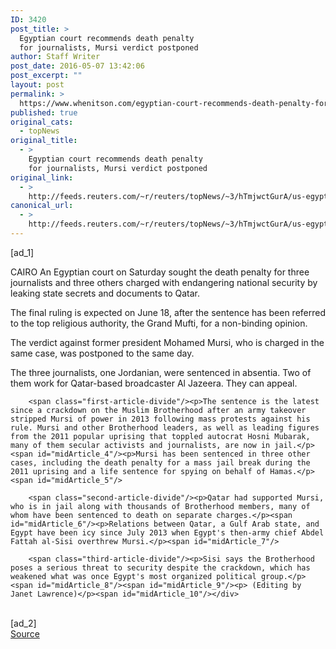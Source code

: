 ```yaml
---
ID: 3420
post_title: >
  Egyptian court recommends death penalty
  for journalists, Mursi verdict postponed
author: Staff Writer
post_date: 2016-05-07 13:42:06
post_excerpt: ""
layout: post
permalink: >
  https://www.whenitson.com/egyptian-court-recommends-death-penalty-for-journalists-mursi-verdict-postponed/
published: true
original_cats:
  - topNews
original_title:
  - >
    Egyptian court recommends death penalty
    for journalists, Mursi verdict postponed
original_link:
  - >
    http://feeds.reuters.com/~r/reuters/topNews/~3/hTmjwctGurA/us-egypt-court-idUSKCN0XY0A9
canonical_url:
  - >
    http://feeds.reuters.com/~r/reuters/topNews/~3/hTmjwctGurA/us-egypt-court-idUSKCN0XY0A9
---
```

 [ad_1]
<br><div id="articleText">
<span id="midArticle_start"/>

<span class="focusParagraph" readability="3"><p><span class="articleLocation">CAIRO</span> An Egyptian court on Saturday sought the death penalty for three journalists and three others charged with endangering national security by leaking state secrets and documents to Qatar.</p></span><span id="midArticle_0"/><p>The final ruling is expected on June 18, after the sentence has been referred to the top religious authority, the Grand Mufti, for a non-binding opinion. </p><span id="midArticle_1"/><p>The verdict against former president Mohamed Mursi, who is charged in the same case, was postponed to the same day.</p><span id="midArticle_2"/><p>The three journalists, one Jordanian, were sentenced in absentia. Two of them work for Qatar-based broadcaster Al Jazeera. They can appeal.</p><span id="midArticle_3"/>
        
        <span class="first-article-divide"/><p>The sentence is the latest since a crackdown on the Muslim Brotherhood after an army takeover stripped Mursi of power in 2013 following mass protests against his rule. Mursi and other Brotherhood leaders, as well as leading figures from the 2011 popular uprising that toppled autocrat Hosni Mubarak, many of them secular activists and journalists, are now in jail.</p><span id="midArticle_4"/><p>Mursi has been sentenced in three other cases, including the death penalty for a mass jail break during the 2011 uprising and a life sentence for spying on behalf of Hamas.</p><span id="midArticle_5"/>
        
        <span class="second-article-divide"/><p>Qatar had supported Mursi, who is in jail along with thousands of Brotherhood members, many of whom have been sentenced to death on separate charges.</p><span id="midArticle_6"/><p>Relations between Qatar, a Gulf Arab state, and Egypt have been icy since July 2013 when Egypt's then-army chief Abdel Fattah al-Sisi overthrew Mursi.</p><span id="midArticle_7"/>
        
        <span class="third-article-divide"/><p>Sisi says the Brotherhood poses a serious threat to security despite the crackdown, which has weakened what was once Egypt's most organized political group.</p><span id="midArticle_8"/><span id="midArticle_9"/><p> (Editing by Janet Lawrence)</p><span id="midArticle_10"/></div>
<br>[ad_2]
<br><a href="http://feeds.reuters.com/~r/reuters/topNews/~3/hTmjwctGurA/us-egypt-court-idUSKCN0XY0A9">Source </a>